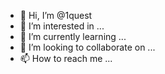 - 👋 Hi, I’m @1quest
- 👀 I’m interested in ...
- 🌱 I’m currently learning ...
- 💞️ I’m looking to collaborate on ...
- 📫 How to reach me ...

<!---
1quest/1quest is a ✨ special ✨ repository because its `README.md` (this file) appears on your GitHub profile.
You can click the Preview link to take a look at your changes.
--->
